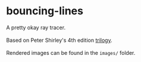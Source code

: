 # bouncing-lines
A pretty okay ray tracer.\
\
Based on Peter Shirley's 4th edition [trilogy](https://github.com/RayTracing/raytracing.github.io).\
\
Rendered images can be found in the `images/` folder.
